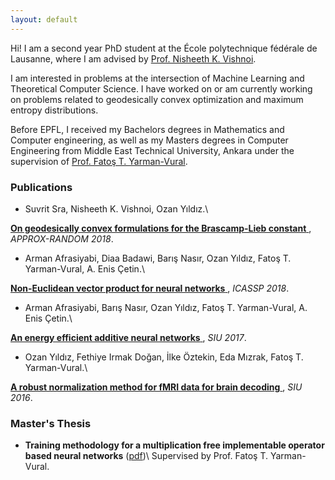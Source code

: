 ```yaml
---
layout: default
---
```


Hi! I am a second year PhD student at the École polytechnique fédérale de Lausanne, where I am advised by [Prof. Nisheeth K. Vishnoi](https://theory.epfl.ch/vishnoi/Home.html). 

I am interested in problems at the intersection of Machine Learning and Theoretical Computer Science. I have worked on or am currently working on problems related to geodesically convex optimization and maximum entropy distributions.

Before EPFL, I received my Bachelors degrees in Mathematics and Computer engineering, as well as my Masters degrees in Computer Engineering from Middle East Technical University, Ankara under the supervision of [Prof. Fatoş T. Yarman-Vural](https://vural.ceng.metu.edu.tr).

### Publications

*   Suvrit Sra, Nisheeth K. Vishnoi, Ozan Yıldız.\\
<a href="http://drops.dagstuhl.de/opus/volltexte/2018/9429/pdf/LIPIcs-APPROX-RANDOM-2018-25.pdf" target="_blank">
<b>On geodesically convex formulations for the Brascamp-Lieb constant</b>
</a>,
<em>APPROX-RANDOM 2018</em>. 

*   Arman Afrasiyabi, Diaa Badawi, Barış Nasır, Ozan Yıldız, Fatoş T. Yarman-Vural, A. Enis Çetin.\\
<a href="http://www.mirlab.org/conference_papers/International_Conference/ICASSP%202018/pdfs/0006862.pdf" target="_blank">
<b>Non-Euclidean vector product for neural networks</b>
</a>,
<em>ICASSP 2018</em>.


*   Arman Afrasiyabi, Barış Nasır, Ozan Yıldız, Fatoş T. Yarman-Vural, A. Enis Çetin.\\
<a href="https://ieeexplore.ieee.org/document/7960263" target="_blank">
<b>An energy efficient additive neural networks</b>
</a>,
<em>SIU 2017</em>.

*   Ozan Yıldız, Fethiye Irmak Doğan, İlke Öztekin, Eda Mızrak, Fatoş T. Yarman-Vural.\\
<a href="https://ieeexplore.ieee.org/document/7496228/" target="_blank">
<b>A robust normalization method for fMRI data for brain decoding</b>
</a>, 
<em>SIU 2016</em>.


### Master's Thesis

*  <b>Training methodology for a multiplication free implementable operator based neural networks</b>
    ([pdf](thesis.pdf))\\
    Supervised by Prof. Fatoş T. Yarman-Vural.
